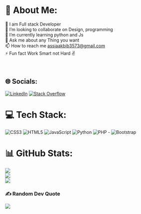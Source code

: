 # 💫 About Me:
🏫 I am Full stack Developer<br>👯 I’m looking to collaborate on Design, programming<br>🌱 I’m currently learning python and Js<br>💬 Ask me about any Thing you want<br>📫 How to reach me assiaakbib3573@gmail.com<br>⚡ Fun fact Work Smart not Hard ✌️<br><br><br>


## 🌐 Socials:
[![LinkedIn](https://img.shields.io/badge/LinkedIn-%230077B5.svg?logo=linkedin&logoColor=white)](https://linkedin.com/in/assiya-akbib) [![Stack Overflow](https://img.shields.io/badge/-Stackoverflow-FE7A16?logo=stack-overflow&logoColor=white)](https://stackoverflow.com/users/20549070) 

# 💻 Tech Stack:
![CSS3](https://img.shields.io/badge/css3-%231572B6.svg?style=for-the-badge&logo=css3&logoColor=white) ![HTML5](https://img.shields.io/badge/html5-%23E34F26.svg?style=for-the-badge&logo=html5&logoColor=white) ![JavaScript](https://img.shields.io/badge/javascript-%23323330.svg?style=for-the-badge&logo=javascript&logoColor=%23F7DF1E) ![Python](https://img.shields.io/badge/python-3670A0?style=for-the-badge&logo=python&logoColor=ffdd54) ![PHP](https://img.shields.io/badge/php-%23777BB4.svg?style=for-the-badge&logo=php&logoColor=white) - ![Bootstrap](https://img.shields.io/badge/bootstrap-%23563D7C.svg?style=for-the-badge&logo=bootstrap&logoColor=white) 	
# 📊 GitHub Stats:
![](https://github-readme-stats.vercel.app/api?username=ASSIYAAKBIB&theme=city_light&hide_border=false&include_all_commits=true&count_private=true)<br/>
![](https://github-readme-streak-stats.herokuapp.com/?user=ASSIYAAKBIB&theme=city_light&hide_border=false)<br/>
![](https://github-readme-stats.vercel.app/api/top-langs/?username=ASSIYAAKBIB&theme=city_light&hide_border=false&include_all_commits=true&count_private=true&layout=compact)

### ✍️ Random Dev Quote
![](https://quotes-github-readme.vercel.app/api?type=horizontal&theme=light)

<!-- Proudly created with GPRM ( https://gprm.itsvg.in ) -->
